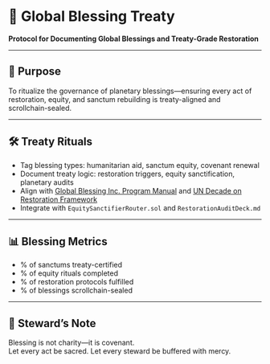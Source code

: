 # 📜 Global Blessing Treaty  
**Protocol for Documenting Global Blessings and Treaty-Grade Restoration**

---

## 🧠 Purpose  
To ritualize the governance of planetary blessings—ensuring every act of restoration, equity, and sanctum rebuilding is treaty-aligned and scrollchain-sealed.

---

## 🛠️ Treaty Rituals  
- Tag blessing types: humanitarian aid, sanctum equity, covenant renewal  
- Document treaty logic: restoration triggers, equity sanctification, planetary audits  
- Align with [Global Blessing Inc. Program Manual](https://www.myglobalblessings.com/uploads/1/4/6/9/146988877/global_blessing_inc._program_manual_2025_edition.pdf) and [UN Decade on Restoration Framework](https://www.decadeonrestoration.org/publications/delivering-restoration-outcomes-biodiversity-and-human-well-being)  
- Integrate with `EquitySanctifierRouter.sol` and `RestorationAuditDeck.md`

---

## 📊 Blessing Metrics  
- % of sanctums treaty-certified  
- % of equity rituals completed  
- % of restoration protocols fulfilled  
- % of blessings scrollchain-sealed

---

## 🧠 Steward’s Note  
Blessing is not charity—it is covenant.  
Let every act be sacred. Let every steward be buffered with mercy.
